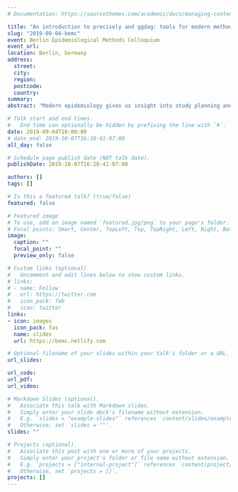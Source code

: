 ```yaml
---
# Documentation: https://sourcethemes.com/academic/docs/managing-content/

title: "An introduction to precisely and ggdag: tools for modern methods in R"
slug: "2019-09-04-bemc"
event: Berlin Epidemiological Methods Colloquium 
event_url:
location: Berlin, Germany
address:
  street:
  city:
  region:
  postcode:
  country:
summary:
abstract: "Modern epidemiology gives us insight into study planning and causal inference, but the success of these approaches require friendly and accessible software. I will discuss two R packages for modern methods in study design and causal inference: precisely and ggdag. precisely is a study planning tool to calculate sample size based on precision rather than power. Calculating sample size based on precision focuses on the width of the confidence interval instead of statistical significance. precisely is a fast and flexible R implementation of the work by Rothman and Greenland on this subject, including a Shiny web app for calculating sample size. ggdag is a toolkit for working with causal directed acyclic graphs (DAGs), a central tool in causal inference. DAGs help identify many types of bias, like confounding, selection bias, and measurement error, as well as tell us how to correct for it. ggdag makes it easy to create, analyze, and plot DAGs in ggplot2. "

# Talk start and end times.
#   End time can optionally be hidden by prefixing the line with `#`.
date: 2019-09-04T16:00:00
# date_end: 2019-10-07T16:20:41-07:00
all_day: false

# Schedule page publish date (NOT talk date).
publishDate: 2019-10-07T16:20:41-07:00

authors: []
tags: []

# Is this a featured talk? (true/false)
featured: false

# Featured image
# To use, add an image named `featured.jpg/png` to your page's folder. 
# Focal points: Smart, Center, TopLeft, Top, TopRight, Left, Right, BottomLeft, Bottom, BottomRight.
image:
  caption: ""
  focal_point: ""
  preview_only: false

# Custom links (optional).
#   Uncomment and edit lines below to show custom links.
# links:
# - name: Follow
#   url: https://twitter.com
#   icon_pack: fab
#   icon: twitter
links:
- icon: images
  icon_pack: fas
  name: slides
  url: https://bemc.netlify.com

# Optional filename of your slides within your talk's folder or a URL.
url_slides:

url_code:
url_pdf:
url_video:

# Markdown Slides (optional).
#   Associate this talk with Markdown slides.
#   Simply enter your slide deck's filename without extension.
#   E.g. `slides = "example-slides"` references `content/slides/example-slides.md`.
#   Otherwise, set `slides = ""`.
slides: ""

# Projects (optional).
#   Associate this post with one or more of your projects.
#   Simply enter your project's folder or file name without extension.
#   E.g. `projects = ["internal-project"]` references `content/project/deep-learning/index.md`.
#   Otherwise, set `projects = []`.
projects: []
---
```

